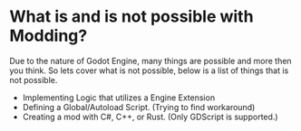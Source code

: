 
# What is and is not possible with Modding?
Due to the nature of Godot Engine, many things are possible and more then you think. So lets cover what is not possible, below is a list of things that is not possible.

-  Implementing Logic that utilizes a Engine Extension
-  Defining a Global/Autoload Script. (Trying to find workaround)
- Creating a mod with C#, C++, or Rust. (Only GDScript is supported.)


